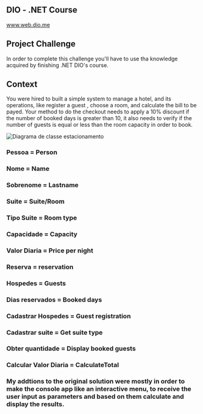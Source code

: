 ## DIO - .NET Course
www.web.dio.me

## Project Challenge
In order to complete this challenge you'll have to use tha knowledge acquired by finishing .NET DIO's course.

## Context
You were hired to built a simple system to manage a hotel, and its operations, like register a guest , choose a room,  and calculate the bill to be payed.
Your method to do the checkout needs to apply a 10% discount if the number of booked days is greater than 10, it also needs to verify if the number of guests is equal or less than the room capacity in order to book.

![Diagrama de classe estacionamento](diagrama_classe_hotel.png)
### Pessoa = Person
### Nome = Name
### Sobrenome = Lastname

### Suite = Suite/Room
### Tipo Suite = Room type
### Capacidade = Capacity
### Valor Diaria = Price per night

### Reserva = reservation
### Hospedes = Guests
### Dias reservados = Booked days
### Cadastrar Hospedes = Guest registration
### Cadastrar suite = Get suite type
### Obter quantidade = Display booked guests
### Calcular Valor Diaria = CalculateTotal


### My addtions to the original solution were mostly in order to make the console app like an interactive menu, to receive the user input as parameters and based on them calculate and display the results.
